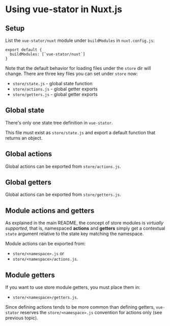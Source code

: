 
# Using vue-stator in Nuxt.js

## Setup

List the `vue-stator/nuxt` module under `buildModules` in `nuxt.config.js`:

```
export default {
  buildModules: [`vue-stator/nuxt`]
}
```

Note that the default behavior for loading files under the `store` dir will
change. There are three key files you can set under `store` now:

- `store/state.js` - global state function
- `store/actions.js` - global getter exports
- `store/getters.js` - global getter exports

## Global state

There's only one state tree definition in `vue-stator`. 

This file must exist as `store/state.js` and export a default function 
that returns an object.

## Global actions

Global actions can be exported from `store/actions.js`.

## Global getters

Global actions can be exported from `store/getters.js`.

## Module actions and getters

As explained in the main README, the concept of store modules is _virtually
supported_, that is, namespaced **actions** and **getters** simply get a 
contextual `state` argument relative to the state key matching the namespace.

Module actions can be exported from:

- `store/<namespace>.js` or
- `store/<namespace>/actions.js`.

## Module getters

If you want to use store module getters, you must place them in:

- `store/<namespace>/getters.js`.

Since defining actions tends to be more common than defining getters,
`vue-stator` reserves the `store/<namespace>.js` convention for actions 
only (see previous topic).
